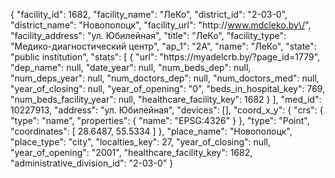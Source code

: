 {
    "facility_id": 1682,
    "facility_name": "ЛеКо",
    "district_id": "2-03-0",
    "district_name": "Новополоцк",
    "facility_url": "http:\/\/www.mdcleko.by\/",
    "facility_address": "ул. Юбилейная",
    "title": "ЛеКо",
    "facility_type": "Медико-диагностический центр",
    "ap_1": "2А",
    "name": "ЛеКо",
    "state": "public institution",
    "stats": [
        {
            "url": "https:\/\/myadelcrb.by\/?page_id=1779",
            "dep_name": null,
            "date_year": null,
            "num_beds_dep": null,
            "num_deps_year": null,
            "num_doctors_dep": null,
            "num_doctors_med": null,
            "year_of_closing": null,
            "year_of_opening": "0",
            "beds_in_hospital_key": 769,
            "num_beds_facility_year": null,
            "healthcare_facility_key": 1682
        }
    ],
    "med_id": 10227913,
    "address": "ул. Юбилейная",
    "devices": [],
    "coord_x_y": {
        "crs": {
            "type": "name",
            "properties": {
                "name": "EPSG:4326"
            }
        },
        "type": "Point",
        "coordinates": [
            28.6487,
            55.5334
        ]
    },
    "place_name": "Новополоцк",
    "place_type": "city",
    "localties_key": 27,
    "year_of_closing": null,
    "year_of_opening": "2001",
    "healthcare_facility_key": 1682,
    "administrative_division_id": "2-03-0"
}